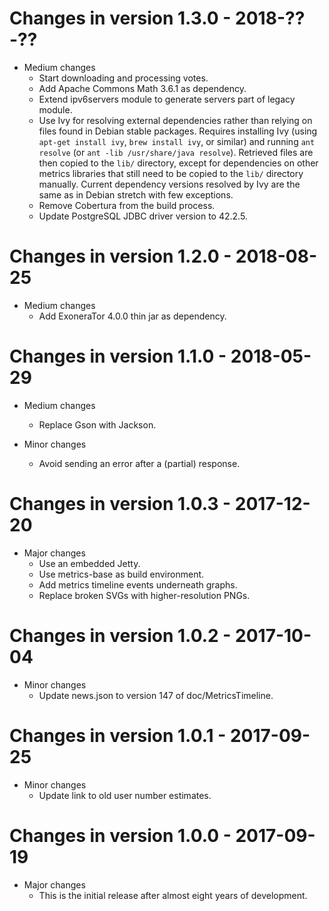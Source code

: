 # Changes in version 1.3.0 - 2018-??-??

 * Medium changes
   - Start downloading and processing votes.
   - Add Apache Commons Math 3.6.1 as dependency.
   - Extend ipv6servers module to generate servers part of legacy
     module.
   - Use Ivy for resolving external dependencies rather than relying
     on files found in Debian stable packages. Requires installing Ivy
     (using `apt-get install ivy`, `brew install ivy`, or similar) and
     running `ant resolve` (or `ant -lib /usr/share/java resolve`).
     Retrieved files are then copied to the `lib/` directory, except
     for dependencies on other metrics libraries that still need to be
     copied to the `lib/` directory manually. Current dependency
     versions resolved by Ivy are the same as in Debian stretch with
     few exceptions.
   - Remove Cobertura from the build process.
   - Update PostgreSQL JDBC driver version to 42.2.5.


# Changes in version 1.2.0 - 2018-08-25

 * Medium changes
   - Add ExoneraTor 4.0.0 thin jar as dependency.


# Changes in version 1.1.0 - 2018-05-29

 * Medium changes
   - Replace Gson with Jackson.

 * Minor changes
   - Avoid sending an error after a (partial) response.


# Changes in version 1.0.3 - 2017-12-20

 * Major changes
   - Use an embedded Jetty.
   - Use metrics-base as build environment.
   - Add metrics timeline events underneath graphs.
   - Replace broken SVGs with higher-resolution PNGs.


# Changes in version 1.0.2 - 2017-10-04

 * Minor changes
   - Update news.json to version 147 of doc/MetricsTimeline.


# Changes in version 1.0.1 - 2017-09-25

 * Minor changes
   - Update link to old user number estimates.


# Changes in version 1.0.0 - 2017-09-19

 * Major changes
   - This is the initial release after almost eight years of
     development.

